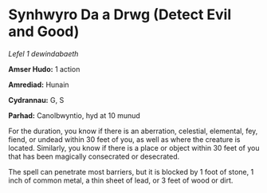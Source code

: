 # Synhwyro Da a Drwg (Detect Evil and Good)

*Lefel 1 dewindabaeth*

**Amser Hudo:** 1 action

**Amrediad:** Hunain

**Cydrannau:** G, S

**Parhad:** Canolbwyntio, hyd at 10  munud

For the duration, you know if there is an aberration, celestial, elemental, fey, fiend, or undead within 30 feet of you, as well as where the creature is located. Similarly, you know if there is a place or object within 30 feet of you that has been magically consecrated or desecrated.

The spell can penetrate most barriers, but it is blocked by 1 foot of stone, 1 inch of common metal, a thin sheet of lead, or 3 feet of wood or dirt.